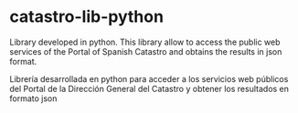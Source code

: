 # catastro-lib-python

Library developed in python. This library allow to access the public web services of the Portal of Spanish Catastro and obtains the results in json format.


Librería desarrollada en python para acceder a los servicios web públicos del Portal de la Dirección General del Catastro y obtener los resultados en formato json 
